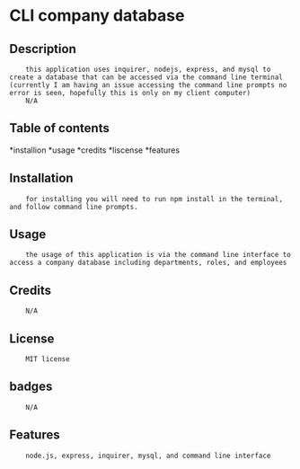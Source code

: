 
# CLI company database
## Description
        this application uses inquirer, nodejs, express, and mysql to create a database that can be accessed via the command line terminal (currently I am having an issue accessing the command line prompts no error is seen, hopefully this is only on my client computer) 
        N/A
## Table of contents
 *installion
 *usage
 *credits
 *liscense
 *features        
        
## Installation
        for installing you will need to run npm install in the terminal, and follow command line prompts.
        
## Usage
        the usage of this application is via the command line interface to access a company database including departments, roles, and employees
        
## Credits
        N/A
        
## License
        MIT license
        
## badges
        N/A
        
## Features
        node.js, express, inquirer, mysql, and command line interface

        
        